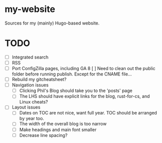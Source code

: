 # my-website

Sources for my (mainly) Hugo-based website.

# TODO
* [ ] Integrated search
* [ ] RSS
* [ ] Port ConfigZilla pages, including GA
8 [ ] Need to clean out the public folder before running publish. Except for the CNAME file...
* [ ] Rebuild my gitcheatsheet?
* [ ] Navigation issues
    * [ ] Clicking Phil's Blog should take you to the 'posts' page
    * [ ] The LHS should have explicit links for the blog, rust-for-cs, and Linux cheats?
* [ ] Layout issues
    * [ ] Dates on TOC are not nice, want full year. TOC should be arranged by year too.
    * [ ] The width of the overall blog is too narrow
    * [ ] Make headings and main font smaller
    * [ ] Decrease line spacing?
